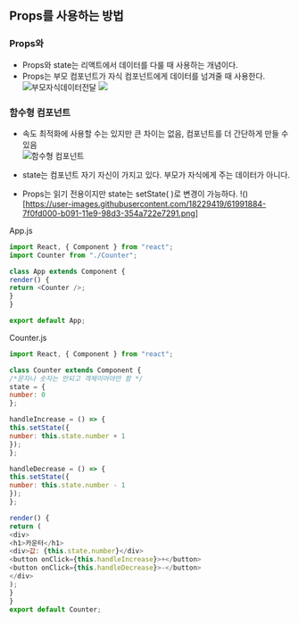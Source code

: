 ## Props를 사용하는 방법

### Props와 
- Props와 state는 리액트에서 데이터를 다룰 때 사용하는 개념이다.
- Props는 부모 컴포넌트가 자식 컴포넌트에게 데이터를 넘겨줄 때 사용한다.<br/>
![부모자식데이터전달](https://user-images.githubusercontent.com/18229419/61991842-c184dd00-b090-11e9-85d9-d58982577fbb.png)
![](https://user-images.githubusercontent.com/18229419/61991843-c2b60a00-b090-11e9-8400-fac56245fd2f.png)

### 함수형 컴포넌트 
- 속도 최적화에 사용할 수는 있지만 큰 차이는 없음, 컴포넌트를 더 간단하게 만들 수 있음<br/>
![함수형 컴포넌트](https://user-images.githubusercontent.com/18229419/61991846-c3e73700-b090-11e9-92d9-a13e1e20acf1.png)


- state는 컴포넌트 자기 자신이 가지고 있다. 부모가 자식에게 주는 데이터가 아니다.
- Props는 읽기 전용이지만 state는 setState( )로 변경이 가능하다.
!()[https://user-images.githubusercontent.com/18229419/61991884-7f0fd000-b091-11e9-98d3-354a722e7291.png]

App.js
~~~js
import React, { Component } from "react";
import Counter from "./Counter";

class App extends Component {
render() {
return <Counter />;
}
}

export default App;
~~~

Counter.js
~~~js
import React, { Component } from "react";

class Counter extends Component {
/*문자나 숫자는 안되고 객체이어야만 함 */
state = {
number: 0
};

handleIncrease = () => {
this.setState({
number: this.state.number + 1
});
};

handleDecrease = () => {
this.setState({
number: this.state.number - 1
});
};

render() {
return (
<div>
<h1>카운터</h1>
<div>값: {this.state.number}</div>
<button onClick={this.handleIncrease}>+</button>
<button onClick={this.handleDecrease}>-</button>
</div>
);
}
}
export default Counter;
~~~
